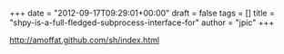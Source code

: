 +++
date = "2012-09-17T09:29:01+00:00"
draft = false
tags = []
title = "shpy-is-a-full-fledged-subprocess-interface-for"
author = "jpic"
+++

http://amoffat.github.com/sh/index.html


